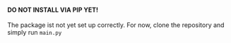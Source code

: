 #### DO NOT INSTALL VIA PIP YET!
The package ist not yet set up correctly. For now, clone the repository and simply run ``main.py``